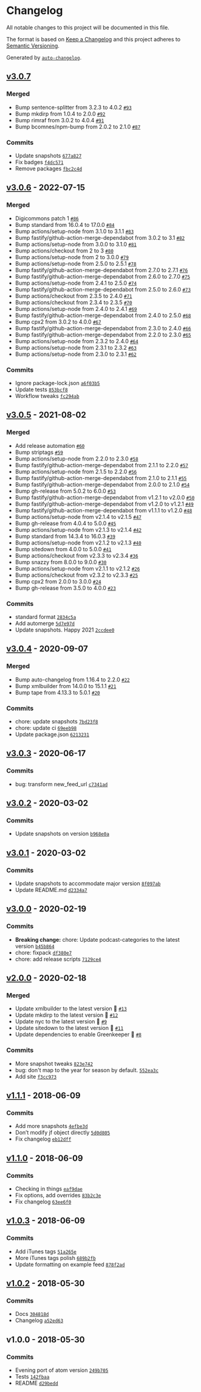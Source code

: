 # Changelog

All notable changes to this project will be documented in this file.

The format is based on [Keep a Changelog](https://keepachangelog.com/en/1.0.0/)
and this project adheres to [Semantic Versioning](https://semver.org/spec/v2.0.0.html).

Generated by [`auto-changelog`](https://github.com/CookPete/auto-changelog).

## [v3.0.7](https://github.com/bcomnes/jsonfeed-to-rss/compare/v3.0.6...v3.0.7)

### Merged

- Bump sentence-splitter from 3.2.3 to 4.0.2 [`#93`](https://github.com/bcomnes/jsonfeed-to-rss/pull/93)
- Bump mkdirp from 1.0.4 to 2.0.0 [`#92`](https://github.com/bcomnes/jsonfeed-to-rss/pull/92)
- Bump rimraf from 3.0.2 to 4.0.4 [`#91`](https://github.com/bcomnes/jsonfeed-to-rss/pull/91)
- Bump bcomnes/npm-bump from 2.0.2 to 2.1.0 [`#87`](https://github.com/bcomnes/jsonfeed-to-rss/pull/87)

### Commits

- Update snapshots [`677a827`](https://github.com/bcomnes/jsonfeed-to-rss/commit/677a82775dc4051bbc022e5355c3195711b0b9a3)
- Fix badges [`f4dc571`](https://github.com/bcomnes/jsonfeed-to-rss/commit/f4dc571f57e70c2d3465a4d32d84dfc7a170649b)
- Remove packages [`fbc2c4d`](https://github.com/bcomnes/jsonfeed-to-rss/commit/fbc2c4dd62833c18d041d2be3c90fd4d80690393)

## [v3.0.6](https://github.com/bcomnes/jsonfeed-to-rss/compare/v3.0.5...v3.0.6) - 2022-07-15

### Merged

- Digicommons patch 1 [`#86`](https://github.com/bcomnes/jsonfeed-to-rss/pull/86)
- Bump standard from 16.0.4 to 17.0.0 [`#84`](https://github.com/bcomnes/jsonfeed-to-rss/pull/84)
- Bump actions/setup-node from 3.1.0 to 3.1.1 [`#83`](https://github.com/bcomnes/jsonfeed-to-rss/pull/83)
- Bump fastify/github-action-merge-dependabot from 3.0.2 to 3.1 [`#82`](https://github.com/bcomnes/jsonfeed-to-rss/pull/82)
- Bump actions/setup-node from 3.0.0 to 3.1.0 [`#81`](https://github.com/bcomnes/jsonfeed-to-rss/pull/81)
- Bump actions/checkout from 2 to 3 [`#80`](https://github.com/bcomnes/jsonfeed-to-rss/pull/80)
- Bump actions/setup-node from 2 to 3.0.0 [`#79`](https://github.com/bcomnes/jsonfeed-to-rss/pull/79)
- Bump actions/setup-node from 2.5.0 to 2.5.1 [`#78`](https://github.com/bcomnes/jsonfeed-to-rss/pull/78)
- Bump fastify/github-action-merge-dependabot from 2.7.0 to 2.7.1 [`#76`](https://github.com/bcomnes/jsonfeed-to-rss/pull/76)
- Bump fastify/github-action-merge-dependabot from 2.6.0 to 2.7.0 [`#75`](https://github.com/bcomnes/jsonfeed-to-rss/pull/75)
- Bump actions/setup-node from 2.4.1 to 2.5.0 [`#74`](https://github.com/bcomnes/jsonfeed-to-rss/pull/74)
- Bump fastify/github-action-merge-dependabot from 2.5.0 to 2.6.0 [`#73`](https://github.com/bcomnes/jsonfeed-to-rss/pull/73)
- Bump actions/checkout from 2.3.5 to 2.4.0 [`#71`](https://github.com/bcomnes/jsonfeed-to-rss/pull/71)
- Bump actions/checkout from 2.3.4 to 2.3.5 [`#70`](https://github.com/bcomnes/jsonfeed-to-rss/pull/70)
- Bump actions/setup-node from 2.4.0 to 2.4.1 [`#69`](https://github.com/bcomnes/jsonfeed-to-rss/pull/69)
- Bump fastify/github-action-merge-dependabot from 2.4.0 to 2.5.0 [`#68`](https://github.com/bcomnes/jsonfeed-to-rss/pull/68)
- Bump cpx2 from 3.0.2 to 4.0.0 [`#67`](https://github.com/bcomnes/jsonfeed-to-rss/pull/67)
- Bump fastify/github-action-merge-dependabot from 2.3.0 to 2.4.0 [`#66`](https://github.com/bcomnes/jsonfeed-to-rss/pull/66)
- Bump fastify/github-action-merge-dependabot from 2.2.0 to 2.3.0 [`#65`](https://github.com/bcomnes/jsonfeed-to-rss/pull/65)
- Bump actions/setup-node from 2.3.2 to 2.4.0 [`#64`](https://github.com/bcomnes/jsonfeed-to-rss/pull/64)
- Bump actions/setup-node from 2.3.1 to 2.3.2 [`#63`](https://github.com/bcomnes/jsonfeed-to-rss/pull/63)
- Bump actions/setup-node from 2.3.0 to 2.3.1 [`#62`](https://github.com/bcomnes/jsonfeed-to-rss/pull/62)

### Commits

- Ignore package-lock.json [`a6f03b5`](https://github.com/bcomnes/jsonfeed-to-rss/commit/a6f03b584139502a85386daaaebca4d1fe63754c)
- Update tests [`853bcf8`](https://github.com/bcomnes/jsonfeed-to-rss/commit/853bcf868fbb16e90dff5719caddb97cb1cf45b7)
- Workflow tweaks [`fc294ab`](https://github.com/bcomnes/jsonfeed-to-rss/commit/fc294abb5b13a9152eaa17be1d00d1e23618ed25)

## [v3.0.5](https://github.com/bcomnes/jsonfeed-to-rss/compare/v3.0.4...v3.0.5) - 2021-08-02

### Merged

- Add release automation [`#60`](https://github.com/bcomnes/jsonfeed-to-rss/pull/60)
- Bump striptags [`#59`](https://github.com/bcomnes/jsonfeed-to-rss/pull/59)
- Bump actions/setup-node from 2.2.0 to 2.3.0 [`#58`](https://github.com/bcomnes/jsonfeed-to-rss/pull/58)
- Bump fastify/github-action-merge-dependabot from 2.1.1 to 2.2.0 [`#57`](https://github.com/bcomnes/jsonfeed-to-rss/pull/57)
- Bump actions/setup-node from 2.1.5 to 2.2.0 [`#56`](https://github.com/bcomnes/jsonfeed-to-rss/pull/56)
- Bump fastify/github-action-merge-dependabot from 2.1.0 to 2.1.1 [`#55`](https://github.com/bcomnes/jsonfeed-to-rss/pull/55)
- Bump fastify/github-action-merge-dependabot from 2.0.0 to 2.1.0 [`#54`](https://github.com/bcomnes/jsonfeed-to-rss/pull/54)
- Bump gh-release from 5.0.2 to 6.0.0 [`#53`](https://github.com/bcomnes/jsonfeed-to-rss/pull/53)
- Bump fastify/github-action-merge-dependabot from v1.2.1 to v2.0.0 [`#50`](https://github.com/bcomnes/jsonfeed-to-rss/pull/50)
- Bump fastify/github-action-merge-dependabot from v1.2.0 to v1.2.1 [`#49`](https://github.com/bcomnes/jsonfeed-to-rss/pull/49)
- Bump fastify/github-action-merge-dependabot from v1.1.1 to v1.2.0 [`#48`](https://github.com/bcomnes/jsonfeed-to-rss/pull/48)
- Bump actions/setup-node from v2.1.4 to v2.1.5 [`#47`](https://github.com/bcomnes/jsonfeed-to-rss/pull/47)
- Bump gh-release from 4.0.4 to 5.0.0 [`#45`](https://github.com/bcomnes/jsonfeed-to-rss/pull/45)
- Bump actions/setup-node from v2.1.3 to v2.1.4 [`#42`](https://github.com/bcomnes/jsonfeed-to-rss/pull/42)
- Bump standard from 14.3.4 to 16.0.3 [`#39`](https://github.com/bcomnes/jsonfeed-to-rss/pull/39)
- Bump actions/setup-node from v2.1.2 to v2.1.3 [`#40`](https://github.com/bcomnes/jsonfeed-to-rss/pull/40)
- Bump sitedown from 4.0.0 to 5.0.0 [`#41`](https://github.com/bcomnes/jsonfeed-to-rss/pull/41)
- Bump actions/checkout from v2.3.3 to v2.3.4 [`#36`](https://github.com/bcomnes/jsonfeed-to-rss/pull/36)
- Bump snazzy from 8.0.0 to 9.0.0 [`#30`](https://github.com/bcomnes/jsonfeed-to-rss/pull/30)
- Bump actions/setup-node from v2.1.1 to v2.1.2 [`#26`](https://github.com/bcomnes/jsonfeed-to-rss/pull/26)
- Bump actions/checkout from v2.3.2 to v2.3.3 [`#25`](https://github.com/bcomnes/jsonfeed-to-rss/pull/25)
- Bump cpx2 from 2.0.0 to 3.0.0 [`#24`](https://github.com/bcomnes/jsonfeed-to-rss/pull/24)
- Bump gh-release from 3.5.0 to 4.0.0 [`#23`](https://github.com/bcomnes/jsonfeed-to-rss/pull/23)

### Commits

- standard format [`2834c5a`](https://github.com/bcomnes/jsonfeed-to-rss/commit/2834c5afabcb9edd5db789ffc2bdb51b33827337)
- Add automerge [`5d7e97d`](https://github.com/bcomnes/jsonfeed-to-rss/commit/5d7e97d40f071fd2a373be56cecf5a65b42dbbbc)
- Update snapshots.  Happy 2021 [`2ccdee0`](https://github.com/bcomnes/jsonfeed-to-rss/commit/2ccdee076256062c18d0d7d82cb43bb577c7dc02)

## [v3.0.4](https://github.com/bcomnes/jsonfeed-to-rss/compare/v3.0.3...v3.0.4) - 2020-09-07

### Merged

- Bump auto-changelog from 1.16.4 to 2.2.0 [`#22`](https://github.com/bcomnes/jsonfeed-to-rss/pull/22)
- Bump xmlbuilder from 14.0.0 to 15.1.1 [`#21`](https://github.com/bcomnes/jsonfeed-to-rss/pull/21)
- Bump tape from 4.13.3 to 5.0.1 [`#20`](https://github.com/bcomnes/jsonfeed-to-rss/pull/20)

### Commits

- chore: update snapshots [`7bd23f8`](https://github.com/bcomnes/jsonfeed-to-rss/commit/7bd23f8908ebea7a317f90567b95e1b7076735f6)
- chore: update ci [`69eeb98`](https://github.com/bcomnes/jsonfeed-to-rss/commit/69eeb981b902273f033af211173aec1c69c1332e)
- Update package.json [`6213231`](https://github.com/bcomnes/jsonfeed-to-rss/commit/62132312b48917609e1219be05b5f69fa27473a3)

## [v3.0.3](https://github.com/bcomnes/jsonfeed-to-rss/compare/v3.0.2...v3.0.3) - 2020-06-17

### Commits

- bug: transform new_feed_url [`c7341ad`](https://github.com/bcomnes/jsonfeed-to-rss/commit/c7341ad2f52ff0446e8baed0ca5b20e080be3d0a)

## [v3.0.2](https://github.com/bcomnes/jsonfeed-to-rss/compare/v3.0.1...v3.0.2) - 2020-03-02

### Commits

- Update snapshots on version [`b968e0a`](https://github.com/bcomnes/jsonfeed-to-rss/commit/b968e0ab5ebd9cce66fcaec25f0ef10f034afdbe)

## [v3.0.1](https://github.com/bcomnes/jsonfeed-to-rss/compare/v3.0.0...v3.0.1) - 2020-03-02

### Commits

- Update snapshots to accommodate major version [`8f097ab`](https://github.com/bcomnes/jsonfeed-to-rss/commit/8f097ab025e503eb5665a65bbfe00682c50c6593)
- Update README.md [`d2334a7`](https://github.com/bcomnes/jsonfeed-to-rss/commit/d2334a72e0d395915299c785f4035e13b28c4b58)

## [v3.0.0](https://github.com/bcomnes/jsonfeed-to-rss/compare/v2.0.0...v3.0.0) - 2020-02-19

### Commits

- **Breaking change:** chore: Update podcast-categories to the latest version [`b45b864`](https://github.com/bcomnes/jsonfeed-to-rss/commit/b45b8641fa2b47d076fbf982e52c5075d9693a02)
- chore: fixpack [`df380e7`](https://github.com/bcomnes/jsonfeed-to-rss/commit/df380e73280689e96280009981ed5fc1fec779b5)
- chore: add release scripts [`7129ce4`](https://github.com/bcomnes/jsonfeed-to-rss/commit/7129ce41567ccdde13588cc8c08cd57c37682a54)

## [v2.0.0](https://github.com/bcomnes/jsonfeed-to-rss/compare/v1.1.1...v2.0.0) - 2020-02-18

### Merged

- Update xmlbuilder to the latest version 🚀 [`#13`](https://github.com/bcomnes/jsonfeed-to-rss/pull/13)
- Update mkdirp to the latest version 🚀 [`#12`](https://github.com/bcomnes/jsonfeed-to-rss/pull/12)
- Update nyc to the latest version 🚀 [`#9`](https://github.com/bcomnes/jsonfeed-to-rss/pull/9)
- Update sitedown to the latest version 🚀 [`#11`](https://github.com/bcomnes/jsonfeed-to-rss/pull/11)
- Update dependencies to enable Greenkeeper 🌴 [`#8`](https://github.com/bcomnes/jsonfeed-to-rss/pull/8)

### Commits

- More snapshot tweaks [`823e742`](https://github.com/bcomnes/jsonfeed-to-rss/commit/823e74216d5c53925ffee1e063edbf2d00f7479c)
- bug: don't map to the year for season by default. [`552ea3c`](https://github.com/bcomnes/jsonfeed-to-rss/commit/552ea3c56066c7d14aac592e95cdec86a325a4a4)
- Add site [`f3cc973`](https://github.com/bcomnes/jsonfeed-to-rss/commit/f3cc973541c185fd8d1e92d5827fd429e918be6b)

## [v1.1.1](https://github.com/bcomnes/jsonfeed-to-rss/compare/v1.1.0...v1.1.1) - 2018-06-09

### Commits

- Add more snapshots [`4efbe3d`](https://github.com/bcomnes/jsonfeed-to-rss/commit/4efbe3d14d4fc75c065b7ec227f07b21a483c1ea)
- Don’t modify jf object directly [`5d0d805`](https://github.com/bcomnes/jsonfeed-to-rss/commit/5d0d805e94507677990ca9c9b870ad49541f0529)
- Fix changelog [`eb12dff`](https://github.com/bcomnes/jsonfeed-to-rss/commit/eb12dffb69f7a57d8daa22b380040ef5dc515fa0)

## [v1.1.0](https://github.com/bcomnes/jsonfeed-to-rss/compare/v1.0.3...v1.1.0) - 2018-06-09

### Commits

- Checking in things [`eaf9dae`](https://github.com/bcomnes/jsonfeed-to-rss/commit/eaf9daeb5850b10012992cd9776c84cf0b47bd5e)
- Fix options, add overrides [`83b2c3e`](https://github.com/bcomnes/jsonfeed-to-rss/commit/83b2c3e1c341e6d5aad23f42f493a0fe8baf61c4)
- Fix changelog [`63ee6f0`](https://github.com/bcomnes/jsonfeed-to-rss/commit/63ee6f07779702d12e5b9651dcb44825549e05c9)

## [v1.0.3](https://github.com/bcomnes/jsonfeed-to-rss/compare/v1.0.2...v1.0.3) - 2018-06-09

### Commits

- Add iTunes tags [`51a265e`](https://github.com/bcomnes/jsonfeed-to-rss/commit/51a265e4adc04942c659dbce859497424dd90fed)
- More iTunes tags polish [`689b2fb`](https://github.com/bcomnes/jsonfeed-to-rss/commit/689b2fb58068d171facb0dee51a8d9463fa6dfb5)
- Update formatting on example feed [`878f2ad`](https://github.com/bcomnes/jsonfeed-to-rss/commit/878f2ad395cded4737860aceb08bc90ea15197ea)

## [v1.0.2](https://github.com/bcomnes/jsonfeed-to-rss/compare/v1.0.0...v1.0.2) - 2018-05-30

### Commits

- Docs [`304818d`](https://github.com/bcomnes/jsonfeed-to-rss/commit/304818dfa40e520b581c010061ac394487ce5454)
- Changelog [`a52ed63`](https://github.com/bcomnes/jsonfeed-to-rss/commit/a52ed63ed990066667d264ab3c7923694077cce6)

## v1.0.0 - 2018-05-30

### Commits

- Evening port of atom version [`249b705`](https://github.com/bcomnes/jsonfeed-to-rss/commit/249b705c86c072564ec729e3b989c334d083ad86)
- Tests [`142fbaa`](https://github.com/bcomnes/jsonfeed-to-rss/commit/142fbaa01ad32ebc0a9ba809a7ab617dcc1c7df8)
- README [`d29bedd`](https://github.com/bcomnes/jsonfeed-to-rss/commit/d29bedd4ac125319577323dc9c1d899f6ce36f1d)
